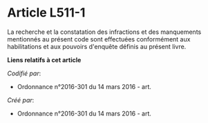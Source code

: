 # Article L511-1

La recherche et la constatation des infractions et des manquements mentionnés au présent code sont effectuées conformément
aux habilitations et aux pouvoirs d'enquête définis au présent livre.

**Liens relatifs à cet article**

_Codifié par_:

  - Ordonnance n°2016-301 du 14 mars 2016 - art.

_Créé par_:

  - Ordonnance n°2016-301 du 14 mars 2016 - art.
